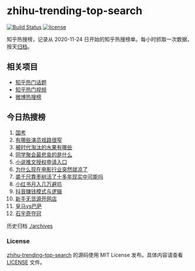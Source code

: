 # zhihu-trending-top-search

[![Build Status](https://github.com/justjavac/zhihu-trending-top-search/workflows/ci/badge.svg?branch=main)](https://github.com/justjavac/zhihu-trending-top-search/actions)
[![license](https://img.shields.io/github/license/justjavac/zhihu-trending-top-search)](https://github.com/justjavac/zhihu-trending-top-search/blob/main/LICENSE)

知乎热搜榜，记录从 2020-11-24
日开始的知乎热搜榜单。每小时抓取一次数据，按天[归档](./archives)。

## 相关项目

- [知乎热门话题](https://github.com/justjavac/zhihu-trending-hot-questions)
- [知乎热门视频](https://github.com/justjavac/zhihu-trending-hot-video)
- [微博热搜榜](https://github.com/justjavac/weibo-trending-hot-search)

## 今日热搜榜

<!-- BEGIN -->
<!-- 最后更新时间 Wed Jan 15 2025 18:07:56 GMT+0800 (China Standard Time) -->

1. [国考](https://www.zhihu.com/search?q=国考)
1. [有哪些演员戏路很窄](https://www.zhihu.com/search?q=有哪些演员戏路很窄)
1. [被时代淘汰的水果有哪些](https://www.zhihu.com/search?q=被时代淘汰的水果有哪些)
1. [同学聚会最悲哀的是什么](https://www.zhihu.com/search?q=同学聚会最悲哀的是什么)
1. [小说推文授权申请入口](https://www.zhihu.com/search?q=小说推文授权申请入口)
1. [为什么现在电影行业突然就凉了](https://www.zhihu.com/search?q=为什么现在电影行业突然就凉了)
1. [裘千尺靠枣树活了十多年现实中可能吗](https://www.zhihu.com/search?q=裘千尺靠枣树活了十多年现实中可能吗)
1. [小红书月入几万避坑](https://www.zhihu.com/search?q=小红书月入几万避坑)
1. [抖音赚钱模式与逻辑](https://www.zhihu.com/search?q=抖音赚钱模式与逻辑)
1. [新手无货源开网店](https://www.zhihu.com/search?q=新手无货源开网店)
1. [皇马vs巴萨](https://www.zhihu.com/search?q=皇马vs巴萨)
1. [石宇奇夺冠](https://www.zhihu.com/search?q=石宇奇夺冠)

<!-- END -->

历史归档 [./archives](./archives)

### License

[zhihu-trending-top-search](https://github.com/justjavac/zhihu-trending-top-search)
的源码使用 MIT License 发布。具体内容请查看 [LICENSE](./LICENSE) 文件。
